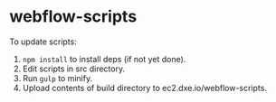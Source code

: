 # webflow-scripts

To update scripts:

1. ```npm install``` to install deps (if not yet done).
2. Edit scripts in src directory.
3. Run ```gulp``` to minify.
4. Upload contents of build directory to ec2.dxe.io/webflow-scripts.